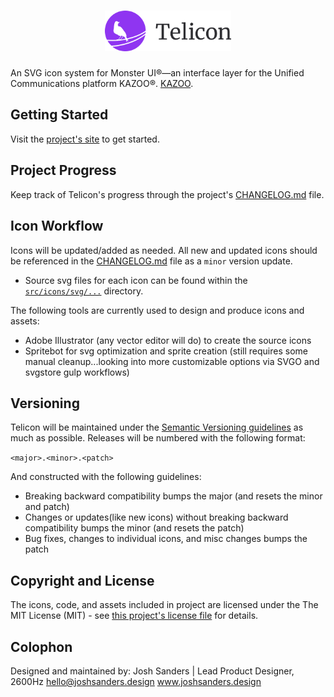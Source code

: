 <h1 align="center"><img src="docs/logo.svg" alt="Telicon logo" width="40%"></h1>

An SVG icon system for Monster UI&reg;&mdash;an interface layer for the Unified Communications platform KAZOO&reg;. [KAZOO](https://github.com/2600hz/kazoo).

## Getting Started
Visit the [project's site](https://joshsanders.github.io/telicon) to get started.

## Project Progress
Keep track of Telicon's progress through the project's [CHANGELOG.md](https://github.com/joshsanders/telicon/blob/master/CHANGELOG.md) file.

## Icon Workflow
Icons will be updated/added as needed. All new and updated icons should be referenced in the [CHANGELOG.md](https://github.com/joshsanders/telicon/blob/master/CHANGELOG.md) file as a `minor` version update.

* Source svg files for each icon can be found within the [`src/icons/svg/...`](https://github.com/joshsanders/telicon/tree/master/src/icons/svg) directory.

The following tools are currently used to design and produce icons and assets:

* Adobe Illustrator (any vector editor will do) to create the source icons
* Spritebot for svg optimization and sprite creation (still requires some manual cleanup...looking into more customizable options via SVGO and svgstore gulp workflows)

## Versioning
Telicon will be maintained under the [Semantic Versioning guidelines](http://semver.org) as much as possible. Releases will be numbered with the following format:

`<major>.<minor>.<patch>`

And constructed with the following guidelines:

* Breaking backward compatibility bumps the major (and resets the minor and patch)
* Changes or updates(like new icons) without breaking backward compatibility bumps the minor (and resets the patch)
* Bug fixes, changes to individual icons, and misc changes bumps the patch

## Copyright and License
The icons, code, and assets included in project are licensed under the The MIT License (MIT) - see [this project's license file](https://github.com/joshsanders/telicon/blob/master/LICENSE.md) for details.

## Colophon
Designed and maintained by: 
Josh Sanders | Lead Product Designer, 2600Hz
hello@joshsanders.design
www.joshsanders.design
